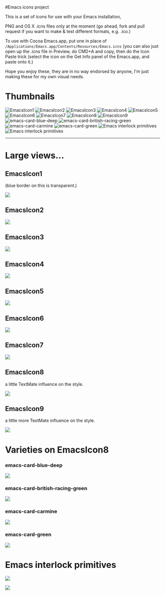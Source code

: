#Emacs icons project

This is a set of icons for use with your Emacs installation, 

PNG and OS X .icns files only at the moment (go ahead, fork and pull request if you want to make & test different formats, e.g. .ico.) 

To use with Cocoa Emacs.app, put one in place of `/Applications/Emacs.app/Contents/Resources/Emacs.icns` (you can also just open up the .icns file in Preview, do CMD+A and copy, then do the Icon Paste trick (select the icon on the Get Info panel of the Emacs.app, and paste onto it.) 

Hope you enjoy these, they are in no way endorsed by anyone, I'm just making these for my own visual needs.

# Thumbnails

![EmacsIcon1](https://github.com/jasonm23/emacs-icons-project/raw/master/thumb/EmacsIcon1.png) ![EmacsIcon2](https://github.com/jasonm23/emacs-icons-project/raw/master/thumb/EmacsIcon2.png) ![EmacsIcon3](https://github.com/jasonm23/emacs-icons-project/raw/master/thumb/EmacsIcon3.png) ![EmacsIcon4](https://github.com/jasonm23/emacs-icons-project/raw/master/thumb/EmacsIcon4.png) ![EmacsIcon5](https://github.com/jasonm23/emacs-icons-project/raw/master/thumb/EmacsIcon5.png) ![EmacsIcon6](https://github.com/jasonm23/emacs-icons-project/raw/master/thumb/EmacsIcon6.png) ![EmacsIcon7](https://github.com/jasonm23/emacs-icons-project/raw/master/thumb/EmacsIcon7.png) ![EmacsIcon8](https://github.com/jasonm23/emacs-icons-project/raw/master/thumb/EmacsIcon8.png) ![EmacsIcon9](https://github.com/jasonm23/emacs-icons-project/raw/master/thumb/EmacsIcon9.png) ![emacs-card-blue-deep](https://github.com/jasonm23/emacs-icons-project/raw/master/thumb/emacs-card-blue-deep.png) ![emacs-card-british-racing-green](https://github.com/jasonm23/emacs-icons-project/raw/master/thumb/emacs-card-british-racing-green.png) ![emacs-card-carmine](https://github.com/jasonm23/emacs-icons-project/raw/master/thumb/emacs-card-carmine.png) ![emacs-card-green](https://github.com/jasonm23/emacs-icons-project/raw/master/thumb/emacs-card-green.png) ![Emacs interlock primitives](https://github.com/jasonm23/emacs-icons-project/raw/master/thumb/emacs-interlock-v1.png) ![Emacs interlock primitives](https://github.com/jasonm23/emacs-icons-project/raw/master/thumb/emacs-interlock-v2.png)

--- 

# Large views... 

## EmacsIcon1 

(blue border on this is transparent.)

![](https://github.com/jasonm23/emacs-icons-project/raw/master/EmacsIcon1.png)

## EmacsIcon2

![](https://github.com/jasonm23/emacs-icons-project/raw/master/EmacsIcon2.png)

## EmacsIcon3

![](https://github.com/jasonm23/emacs-icons-project/raw/master/EmacsIcon3.png)

## EmacsIcon4

![](https://github.com/jasonm23/emacs-icons-project/raw/master/EmacsIcon4.png)

## EmacsIcon5

![](https://github.com/jasonm23/emacs-icons-project/raw/master/EmacsIcon5.png)

## EmacsIcon6

![](https://github.com/jasonm23/emacs-icons-project/raw/master/EmacsIcon6.png)

## EmacsIcon7

![](https://github.com/jasonm23/emacs-icons-project/raw/master/EmacsIcon7.png)

## EmacsIcon8

a little TextMate influence on the style.

![](https://github.com/jasonm23/emacs-icons-project/raw/master/EmacsIcon8.png)

## EmacsIcon9

a little more TextMate influence on the style.

![](https://github.com/jasonm23/emacs-icons-project/raw/master/EmacsIcon9.png)

# Varieties on EmacsIcon8

### emacs-card-blue-deep

![](https://github.com/jasonm23/emacs-icons-project/raw/master/emacs-card-blue-deep.png)

### emacs-card-british-racing-green

![](https://github.com/jasonm23/emacs-icons-project/raw/master/emacs-card-british-racing-green.png)

### emacs-card-carmine

![](https://github.com/jasonm23/emacs-icons-project/raw/master/emacs-card-carmine.png)

### emacs-card-green

![](https://github.com/jasonm23/emacs-icons-project/raw/master/emacs-card-green.png)

# Emacs interlock primitives 

![](https://github.com/jasonm23/emacs-icons-project/raw/master/emacs-interlock-v1.png)

![](https://github.com/jasonm23/emacs-icons-project/raw/master/emacs-interlock-v2.png)
